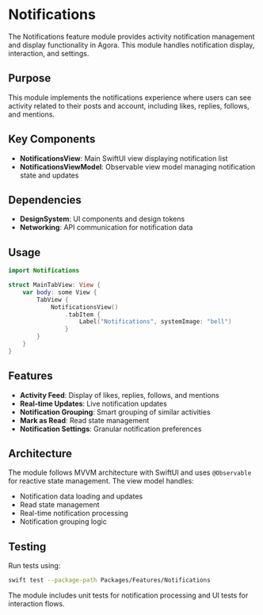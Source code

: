 # Notifications

The Notifications feature module provides activity notification management and display functionality in Agora. This module handles notification display, interaction, and settings.

## Purpose

This module implements the notifications experience where users can see activity related to their posts and account, including likes, replies, follows, and mentions.

## Key Components

- **NotificationsView**: Main SwiftUI view displaying notification list
- **NotificationsViewModel**: Observable view model managing notification state and updates

## Dependencies

- **DesignSystem**: UI components and design tokens
- **Networking**: API communication for notification data

## Usage

```swift
import Notifications

struct MainTabView: View {
    var body: some View {
        TabView {
            NotificationsView()
                .tabItem {
                    Label("Notifications", systemImage: "bell")
                }
        }
    }
}
```

## Features

- **Activity Feed**: Display of likes, replies, follows, and mentions
- **Real-time Updates**: Live notification updates
- **Notification Grouping**: Smart grouping of similar activities
- **Mark as Read**: Read state management
- **Notification Settings**: Granular notification preferences

## Architecture

The module follows MVVM architecture with SwiftUI and uses `@Observable` for reactive state management. The view model handles:

- Notification data loading and updates
- Read state management
- Real-time notification processing
- Notification grouping logic

## Testing

Run tests using:
```bash
swift test --package-path Packages/Features/Notifications
```

The module includes unit tests for notification processing and UI tests for interaction flows.